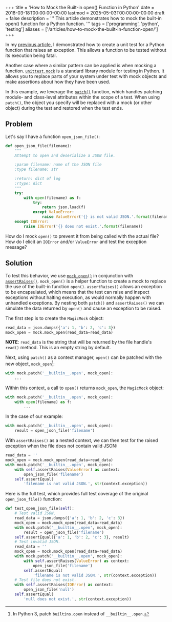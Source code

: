 +++
title = 'How to Mock the Built-in open() Function in Python'
date = 2018-03-18T00:00:00-00:00
lastmod = 2025-05-03T00:00:00-00:00
draft = false
description = '''
This article demonstrates how to mock the built-in open() function for a Python
function.
'''
tags = ['programming', 'python', 'testing']
aliases = ['/articles/how-to-mock-the-built-in-function-open/']
+++

In my [previous article][previous article], I demonstrated how to create a unit
test for a Python function that raises an exception. This allows a function to
be tested without its execution being fatal.

Another case where a similar pattern can be applied is when mocking a function.
[`unittest.mock`][`unittest.mock`] is a standard library module for testing in
Python. It allows you to replace parts of your system under test with mock
objects and make assertions about how they have been used.

In this example, we leverage the [`patch()`][`patch()`] function, which handles
patching module- and class-level attributes within the scope of a test. When
using `patch()`, the object you specify will be replaced with a mock (or other
object) during the test and restored when the test ends.

## Problem

Let's say I have a function `open_json_file()`:

```python
def open_json_file(filename):
    """
    Attempt to open and deserialize a JSON file.

    :param filename: name of the JSON file
    :type filename: str

    :return: dict of log
    :rtype: dict
    """
    try:
        with open(filename) as f:
            try:
                return json.load(f)
            except ValueError:
                raise ValueError('{} is not valid JSON.'.format(filename))
    except IOError:
        raise IOError('{} does not exist.'.format(filename))
```

How do I mock `open()` to prevent it from being called with the actual file?
How do I elicit an `IOError` and/or `ValueError` and test the exception
message?

## Solution

To test this behavior, we use [`mock_open()`][`mock_open()`] in conjunction
with [`assertRaises()`][`assertRaises()`]. `mock_open()` is a helper function
to create a mock to replace the use of the built-in function `open()`.
`assertRaises()` allows an exception to be encapsulated, which means that the
test can raise and inspect exceptions without halting execution, as would
normally happen with unhandled exceptions. By nesting both `patch()` and
`assertRaises()` we can simulate the data returned by `open()` and cause an
exception to be raised.

The first step is to create the `MagicMock` object:

```python
read_data = json.dumps({'a': 1, 'b': 2, 'c': 3})
mock_open = mock.mock_open(read_data=read_data)
```

**NOTE**: `read_data` is the string that will be returned by the file handle's
`read()` method. This is an empty string by default.

Next, using `patch()` as a context manager, `open()` can be patched with the
new object, `mock_open`[^1]:

```python
with mock.patch('__builtin__.open', mock_open):
    ...
```

Within this context, a call to `open()` returns `mock_open`, the `MagicMock`
object:

```python
with mock.patch('__builtin__.open', mock_open):
    with open(filename) as f:
        ...
```

In the case of our example:

```python
with mock.patch('__builtin__.open', mock_open):
    result = open_json_file('filename')
```

With `assertRaises()` as a nested context, we can then test for the raised
exception when the file does not contain valid JSON:

```python
read_data = ''
mock_open = mock.mock_open(read_data=read_data)
with mock.patch('__builtin__.open', mock_open):
    with self.assertRaises(ValueError) as context:
        open_json_file('filename')
    self.assertEqual(
        'filename is not valid JSON.', str(context.exception))
```

Here is the full test, which provides full test coverage of the original
`open_json_file()` function:

```python
def test_open_json_file(self):
    # Test valid JSON.
    read_data = json.dumps({'a': 1, 'b': 2, 'c': 3})
    mock_open = mock.mock_open(read_data=read_data)
    with mock.patch('__builtin__.open', mock_open):
        result = open_json_file('filename')
    self.assertEqual({'a': 1, 'b': 2, 'c': 3}, result)
    # Test invalid JSON.
    read_data = ''
    mock_open = mock.mock_open(read_data=read_data)
    with mock.patch('__builtin__.open', mock_open):
        with self.assertRaises(ValueError) as context:
            open_json_file('filename')
        self.assertEqual(
            'filename is not valid JSON.', str(context.exception))
    # Test file does not exist.
    with self.assertRaises(IOError) as context:
        open_json_file('null')
    self.assertEqual(
        'null does not exist.', str(context.exception))
```

[^1]: In Python 3, patch `builtins.open` instead of `__builtin__.open`.

[previous article]: https://nickolaskraus.io/posts/how-to-test-a-function-that-raises-an-exception-in-python
[`unittest.mock`]: https://docs.python.org/3/library/unittest.mock.html
[`patch()`]: https://docs.python.org/3/library/unittest.mock.html#unittest.mock.patch
[`mock_open()`]: https://docs.python.org/3/library/unittest.mock.html#mock-open
[`assertRaises()`]: https://docs.python.org/dev/library/unittest.html#unittest.TestCase.assertRaises
